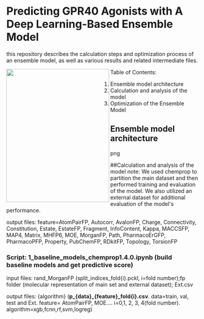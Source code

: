 # Predicting GPR40 Agonists with A Deep Learning-Based Ensemble Model
this repository describes the calculation steps and optimization process of an ensemble model, as well as various results and related intermediate files.

<a href="url"><img src="./docs/molmap.log.png" align="left" height="350" width="270" ></a>

Table of Contents:

1. Ensemble model architecture
2. Calculation and analysis of the model
3. Optimization of the Ensemble Model

## Ensemble model architecture
png

##Calculation and analysis of the model
note: We used chemprop to partition the main dataset and then performed training and evaluation of the model. We also utilized an external dataset for additional evaluation of the model's performance.

output files: 
feature=AtomPairFP, Autocorr, AvalonFP, Charge, Connectivity, Constitution, Estate, EstateFP, Fragment, InfoContent, Kappa, MACCSFP, MAP4, Matrix, MHFP6, MOE, MorganFP, Path, PharmacoErGFP, PharmacoPFP, Property, PubChemFP, RDkitFP, Topology, TorsionFP

### Script: 1_baseline_models_chemprop1.4.0.ipynb (build baseline models and get predictive score)
input files: rand_MorganFP (split_indices_fold{i}.pckl, i=fold number);fp folder (molecular representation of main set and external dataset); Ext.csv

output files: {algorithm} (**p_{data}_{feature}_fold{i}.csv**. data=train, val, test and Ext. feature= AtomPairFP, MOE.... i=0,1, 2, 3, 4(fold number). algorithm=xgb,fcnn,rf,svm,logreg)
